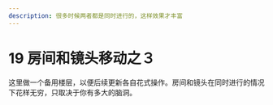 ```yaml
---
description: 很多时候两者都是同时进行的，这样效果才丰富
---
```


# 19 房间和镜头移动之３

这里做一个备用楼层，以便后续更新各自花式操作。房间和镜头在同时进行的情况下花样无穷，只取决于你有多大的脑洞。

